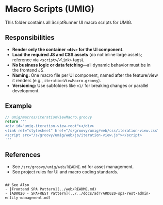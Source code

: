 # Macro Scripts (UMIG)

This folder contains all ScriptRunner UI macro scripts for UMIG.

## Responsibilities
- **Render only the container `<div>` for the UI component.**
- **Load the required JS and CSS assets** (do not inline large assets; reference via `<script>`/`<link>` tags).
- **No business logic or data fetching**—all dynamic behavior must be in the frontend JS.
- **Naming:** One macro file per UI component, named after the feature/view it renders (e.g., `iterationViewMacro.groovy`).
- **Versioning:** Use subfolders like `v1/` for breaking changes or parallel development.

## Example
```groovy
// umig/macros/iterationViewMacro.groovy
return '''
<div id="umig-iteration-view-root"></div>
<link rel="stylesheet" href="/s/groovy/umig/web/css/iteration-view.css">
<script src="/s/groovy/umig/web/js/iteration-view.js"></script>
'''
```

## References
- See `/src/groovy/umig/web/README.md` for asset management.
- See project rules for UI and macro coding standards.
```

## See Also
- [Frontend SPA Pattern](../web/README.md)
- [ADR020 - SPA+REST Pattern](../../docs/adr/ARD020-spa-rest-admin-entity-management.md)
